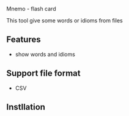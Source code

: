 Mnemo - flash card

This tool give some words or idioms from files

## Features
- show words and idioms

## Support file format
- CSV

## Instllation
